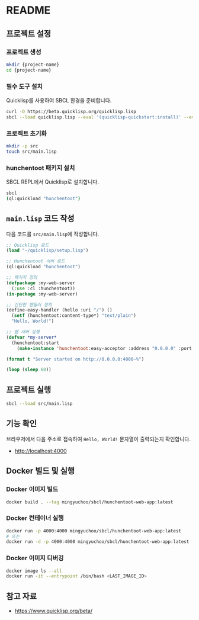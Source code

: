 # README

## 프로젝트 설정

### 프로젝트 생성

```sh
mkdir {project-name}
cd {project-name}
```

### 필수 도구 설치

Quicklisp를 사용하여 SBCL 환경을 준비합니다.

```sh
curl -O https://beta.quicklisp.org/quicklisp.lisp
sbcl --load quicklisp.lisp --eval '(quicklisp-quickstart:install)' --eval '(ql:add-to-init-file)' --eval '(quit)'
```

### 프로젝트 초기화

```sh
mkdir -p src
touch src/main.lisp
```

### hunchentoot 패키지 설치

SBCL REPL에서 Quicklisp로 설치합니다.

```sh
sbcl
(ql:quickload "hunchentoot")
```

## `main.lisp` 코드 작성

다음 코드를 `src/main.lisp`에 작성합니다.

```commonlisp
;; Quicklisp 로드
(load "~/quicklisp/setup.lisp")

;; Hunchentoot 서버 로드
(ql:quickload "hunchentoot")

;; 패키지 정의
(defpackage :my-web-server
  (:use :cl :hunchentoot))
(in-package :my-web-server)

;; 간단한 핸들러 정의
(define-easy-handler (hello :uri "/") ()
  (setf (hunchentoot:content-type*) "text/plain")
  "Hello, World!")

;; 웹 서버 실행
(defvar *my-server*
  (hunchentoot:start
    (make-instance 'hunchentoot:easy-acceptor :address "0.0.0.0" :port 4000)))

(format t "Server started on http://0.0.0.0:4000~%")

(loop (sleep 60))
```

## 프로젝트 실행

```sh
sbcl --load src/main.lisp
```

## 기능 확인

브라우저에서 다음 주소로 접속하여 `Hello, World!` 문자열이 출력되는지 확인합니다.

- <http://localhost:4000>

## Docker 빌드 및 실행

### Docker 이미지 빌드

```sh
docker build . --tag mingyuchoo/sbcl/hunchentoot-web-app:latest
```

### Docker 컨테이너 실행

```sh
docker run -p 4000:4000 mingyuchoo/sbcl/hunchentoot-web-app:latest
# 또는
docker run -d -p 4000:4000 mingyuchoo/sbcl/hunchentoot-web-app:latest
```

### Docker 이미지 디버깅

```sh
docker image ls --all
docker run -it --entrypoint /bin/bash <LAST_IMAGE_ID>
```

## 참고 자료

- <https://www.quicklisp.org/beta/>
